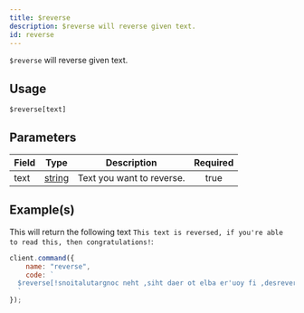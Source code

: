 ```yaml
---
title: $reverse
description: $reverse will reverse given text.
id: reverse
---
```


`$reverse` will reverse given text.

## Usage

```aoi
$reverse[text]
```

## Parameters

| Field | Type                                                                                              | Description               | Required |
| ----- | ------------------------------------------------------------------------------------------------- | ------------------------- | :------: |
| text  | [string](https://developer.mozilla.org/en-US/docs/Web/JavaScript/Reference/Global_Objects/String) | Text you want to reverse. |   true   |

## Example(s)

This will return the following text `This text is reversed, if you're able to read this, then congratulations!`:

```javascript
client.command({
    name: "reverse",
    code: `
  $reverse[!snoitalutargnoc neht ,siht daer ot elba er'uoy fi ,desrever si txet sihT]
  `
});
```
